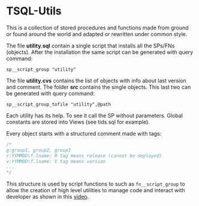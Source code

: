 # TSQL-Utils
This is a collection of stored procedures and functions made from ground or found around the world and adapted or rewritten under common style.

The file **utility.sql** contain a single script that installs all the SPs/FNs (objects).
After the installation the same script can be generated with query command:

`sp__script_group "utility"`

The file **utility.cvs** contains the list of objects with info about last version and comment.
The folder **src** contains the single objects. 
This last two can be generated with query command:

`sp__script_group_tofile "utility",@path`

Each utility has its help. To see it call the SP without parameters.
Global constants are stored into Views (see tids.sql for example).

Every object starts with a structured comment made with tags:

```sql
/*
g:group1, group2, group3
r:YYMMDD\f.lname: R tag means release (cannot be deployed)
v:YYMMDD\f.lname: V tag means version
...
*/
```

This structure is used by script functions to such as `fn__script_group` to allow the creation of high level utilities to manage code and interact with developer as shown in this [video](https://youtu.be/MBP_jCdrCDc).

 